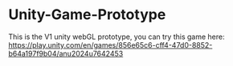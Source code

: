 # Unity-Game-Prototype
This is the V1 unity webGL prototype, you can try this game here: https://play.unity.com/en/games/856e65c6-cff4-47d0-8852-b64a197f9b04/anu2024u7642453
